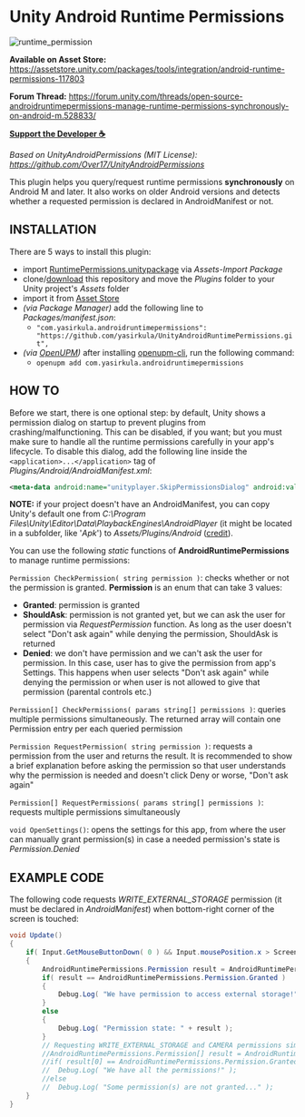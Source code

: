 # Unity Android Runtime Permissions

![runtime_permission](Images/permission.png)

**Available on Asset Store:** https://assetstore.unity.com/packages/tools/integration/android-runtime-permissions-117803

**Forum Thread:** https://forum.unity.com/threads/open-source-androidruntimepermissions-manage-runtime-permissions-synchronously-on-android-m.528833/

**[Support the Developer ☕](https://yasirkula.itch.io/unity3d)**

*Based on UnityAndroidPermissions (MIT License): https://github.com/Over17/UnityAndroidPermissions*

This plugin helps you query/request runtime permissions **synchronously** on Android M and later. It also works on older Android versions and detects whether a requested permission is declared in AndroidManifest or not.

## INSTALLATION

There are 5 ways to install this plugin:

- import [RuntimePermissions.unitypackage](https://github.com/yasirkula/UnityAndroidRuntimePermissions/releases) via *Assets-Import Package*
- clone/[download](https://github.com/yasirkula/UnityAndroidRuntimePermissions/archive/master.zip) this repository and move the *Plugins* folder to your Unity project's *Assets* folder
- import it from [Asset Store](https://assetstore.unity.com/packages/tools/integration/android-runtime-permissions-117803)
- *(via Package Manager)* add the following line to *Packages/manifest.json*:
  - `"com.yasirkula.androidruntimepermissions": "https://github.com/yasirkula/UnityAndroidRuntimePermissions.git",`
- *(via [OpenUPM](https://openupm.com))* after installing [openupm-cli](https://github.com/openupm/openupm-cli), run the following command:
  - `openupm add com.yasirkula.androidruntimepermissions`

## HOW TO

Before we start, there is one optional step: by default, Unity shows a permission dialog on startup to prevent plugins from crashing/malfunctioning. This can be disabled, if you want; but you must make sure to handle all the runtime permissions carefully in your app's lifecycle. To disable this dialog, add the following line inside the `<application>...</application>` tag of *Plugins/Android/AndroidManifest.xml*:

```xml
<meta-data android:name="unityplayer.SkipPermissionsDialog" android:value="true" />
```

**NOTE:** if your project doesn't have an AndroidManifest, you can copy Unity's default one from *C:\Program Files\Unity\Editor\Data\PlaybackEngines\AndroidPlayer* (it might be located in a subfolder, like '*Apk*') to *Assets/Plugins/Android* ([credit](http://answers.unity3d.com/questions/536095/how-to-write-an-androidmanifestxml-combining-diffe.html)).

You can use the following *static* functions of **AndroidRuntimePermissions** to manage runtime permissions:

`Permission CheckPermission( string permission )`: checks whether or not the permission is granted. **Permission** is an enum that can take 3 values: 
- **Granted**: permission is granted
- **ShouldAsk**: permission is not granted yet, but we can ask the user for permission via *RequestPermission* function. As long as the user doesn't select "Don't ask again" while denying the permission, ShouldAsk is returned
- **Denied**: we don't have permission and we can't ask the user for permission. In this case, user has to give the permission from app's Settings. This happens when user selects "Don't ask again" while denying the permission or when user is not allowed to give that permission (parental controls etc.)

`Permission[] CheckPermissions( params string[] permissions )`: queries multiple permissions simultaneously. The returned array will contain one Permission entry per each queried permission

`Permission RequestPermission( string permission )`: requests a permission from the user and returns the result. It is recommended to show a brief explanation before asking the permission so that user understands why the permission is needed and doesn't click Deny or worse, "Don't ask again"

`Permission[] RequestPermissions( params string[] permissions )`: requests multiple permissions simultaneously

`void OpenSettings()`: opens the settings for this app, from where the user can manually grant permission(s) in case a needed permission's state is *Permission.Denied*

## EXAMPLE CODE

The following code requests *WRITE_EXTERNAL_STORAGE* permission (it must be declared in *AndroidManifest*) when bottom-right corner of the screen is touched:

```csharp
void Update()
{
	if( Input.GetMouseButtonDown( 0 ) && Input.mousePosition.x > Screen.width * 0.8f && Input.mousePosition.y < Screen.height * 0.2f )
	{
		AndroidRuntimePermissions.Permission result = AndroidRuntimePermissions.RequestPermission( "android.permission.WRITE_EXTERNAL_STORAGE" );
		if( result == AndroidRuntimePermissions.Permission.Granted )
		{
			Debug.Log( "We have permission to access external storage!" );
		}
		else
		{
			Debug.Log( "Permission state: " + result );
		}
		// Requesting WRITE_EXTERNAL_STORAGE and CAMERA permissions simultaneously
		//AndroidRuntimePermissions.Permission[] result = AndroidRuntimePermissions.RequestPermissions( "android.permission.WRITE_EXTERNAL_STORAGE", "android.permission.CAMERA" );
		//if( result[0] == AndroidRuntimePermissions.Permission.Granted && result[1] == AndroidRuntimePermissions.Permission.Granted )
		//	Debug.Log( "We have all the permissions!" );
		//else
		//	Debug.Log( "Some permission(s) are not granted..." );
	}
}
```
